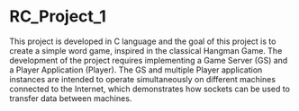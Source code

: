 # RC_Project_1
This project is developed in C language and the goal of this project is to create a simple word game, inspired in the classical Hangman Game. The development of the project requires implementing a Game Server (GS) and a Player Application (Player). The GS and multiple Player application instances are intended to operate simultaneously on different machines connected to the Internet, which demonstrates how sockets can be used to transfer data between machines.
